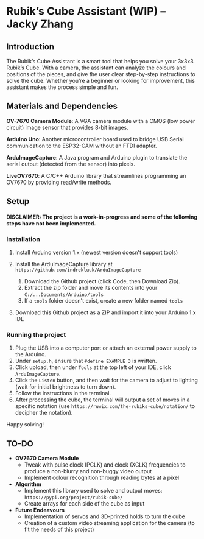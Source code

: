 # Rubik’s Cube Assistant (WIP) – Jacky Zhang

## Introduction

The Rubik’s Cube Assistant is a smart tool that helps you solve your 3x3x3 Rubik’s Cube. With a camera, the assistant can analyze the colours and positions of the pieces, and give the user clear step-by-step instructions to solve the cube. Whether you’re a beginner or looking for improvement, this assistant makes the process simple and fun.

## Materials and Dependencies

**OV-7670 Camera Module**: A VGA camera module with a CMOS (low power circuit) image sensor that provides 8-bit images.

**Arduino Uno**: Another microcontroller board used to bridge USB Serial communication to the ESP32-CAM without an FTDI adapter.

**ArduImageCapture**: A Java program and Arduino plugin to translate the serial output (detected from the sensor) into pixels.

**LiveOV7670**: A C/C++ Arduino library that streamlines programming an OV7670 by providing read/write methods.

## Setup

#### DISCLAIMER: The project is a work-in-progress and some of the following steps have not been implemented.

### Installation

1. Install Arduino version 1.x (newest version doesn't support tools)

2. Install the ArduImageCapture library at `https://github.com/indrekluuk/ArduImageCapture`

    1. Download the Github project (click Code, then Download Zip).
    2. Extract the zip folder and move its contents into your `C:/...Documents/Arduino/tools`
    3. If a `tools` folder doesn't exist, create a new folder named `tools`

3. Download this Github project as a ZIP and import it into your Arduino 1.x IDE

### Running the project

1. Plug the USB into a computer port or attach an external power supply to the Arduino.
2. Under `setup.h`, ensure that `#define EXAMPLE 3` is written.
3. Click upload, then under `Tools` at the top left of your IDE, click `ArduImageCapture`.
4. Click the `Listen` button, and then wait for the camera to adjust to lighting (wait for initial brightness to turn down).
5. Follow the instructions in the terminal.
6. After processing the cube, the terminal will output a set of moves in a specific notation (use `https://ruwix.com/the-rubiks-cube/notation/` to decipher the notation).

Happy solving!

## TO-DO

- **OV7670 Camera Module**
    - Tweak with pulse clock (PCLK) and clock (XCLK) frequencies to produce a non-blurry and non-buggy video output
    - Implement colour recognition through reading bytes at a pixel
- **Algorithm**
    - Implement this library used to solve and output moves: `https://pypi.org/project/rubik-cube/`
    - Create arrays for each side of the cube as input
- **Future Endeavours**
    - Implementation of servos and 3D-printed holds to turn the cube
    - Creation of a custom video streaming application for the camera (to fit the needs of this project)